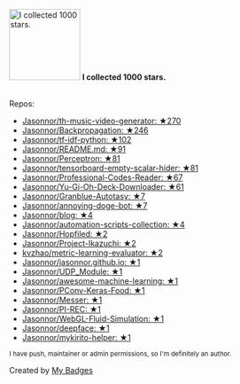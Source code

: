 <img src="https://my-badges.github.io/my-badges/stars-1000.png" alt="I collected 1000 stars." title="I collected 1000 stars." width="128">
<strong>I collected 1000 stars.</strong>
<br><br>

Repos:

* <a href="https://github.com/Jasonnor/th-music-video-generator">Jasonnor/th-music-video-generator: ★270</a>
* <a href="https://github.com/Jasonnor/Backpropagation">Jasonnor/Backpropagation: ★246</a>
* <a href="https://github.com/Jasonnor/tf-idf-python">Jasonnor/tf-idf-python: ★102</a>
* <a href="https://github.com/Jasonnor/README.md">Jasonnor/README.md: ★91</a>
* <a href="https://github.com/Jasonnor/Perceptron">Jasonnor/Perceptron: ★81</a>
* <a href="https://github.com/Jasonnor/tensorboard-empty-scalar-hider">Jasonnor/tensorboard-empty-scalar-hider: ★81</a>
* <a href="https://github.com/Jasonnor/Professional-Codes-Reader">Jasonnor/Professional-Codes-Reader: ★67</a>
* <a href="https://github.com/Jasonnor/Yu-Gi-Oh-Deck-Downloader">Jasonnor/Yu-Gi-Oh-Deck-Downloader: ★61</a>
* <a href="https://github.com/Jasonnor/Granblue-Autotasy">Jasonnor/Granblue-Autotasy: ★7</a>
* <a href="https://github.com/Jasonnor/annoying-doge-bot">Jasonnor/annoying-doge-bot: ★7</a>
* <a href="https://github.com/Jasonnor/blog">Jasonnor/blog: ★4</a>
* <a href="https://github.com/Jasonnor/automation-scripts-collection">Jasonnor/automation-scripts-collection: ★4</a>
* <a href="https://github.com/Jasonnor/Hopfiled">Jasonnor/Hopfiled: ★2</a>
* <a href="https://github.com/Jasonnor/Project-Ikazuchi">Jasonnor/Project-Ikazuchi: ★2</a>
* <a href="https://github.com/kvzhao/metric-learning-evaluator">kvzhao/metric-learning-evaluator: ★2</a>
* <a href="https://github.com/Jasonnor/jasonnor.github.io">Jasonnor/jasonnor.github.io: ★1</a>
* <a href="https://github.com/Jasonnor/UDP_Module">Jasonnor/UDP_Module: ★1</a>
* <a href="https://github.com/Jasonnor/awesome-machine-learning">Jasonnor/awesome-machine-learning: ★1</a>
* <a href="https://github.com/Jasonnor/PConv-Keras-Food">Jasonnor/PConv-Keras-Food: ★1</a>
* <a href="https://github.com/Jasonnor/Messer">Jasonnor/Messer: ★1</a>
* <a href="https://github.com/Jasonnor/PI-REC">Jasonnor/PI-REC: ★1</a>
* <a href="https://github.com/Jasonnor/WebGL-Fluid-Simulation">Jasonnor/WebGL-Fluid-Simulation: ★1</a>
* <a href="https://github.com/Jasonnor/deepface">Jasonnor/deepface: ★1</a>
* <a href="https://github.com/Jasonnor/mykirito-helper">Jasonnor/mykirito-helper: ★1</a>

<sup>I have push, maintainer or admin permissions, so I'm definitely an author.<sup>



Created by <a href="https://github.com/my-badges/my-badges">My Badges</a>